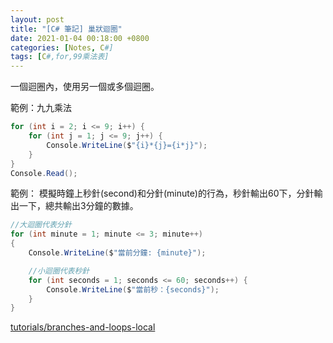 ```yaml
---
layout: post
title: "[C# 筆記] 巢狀迴圈"
date: 2021-01-04 00:18:00 +0800
categories: [Notes, C#]
tags: [C#,for,99乘法表]
---
```


一個迴圈內，使用另一個或多個迴圈。

範例：九九乘法
```c#
for (int i = 2; i <= 9; i++) {
    for (int j = 1; j <= 9; j++) {
        Console.WriteLine($"{i}*{j}={i*j}");
    }
}
Console.Read();
```

範例：
模擬時鐘上秒針(second)和分針(minute)的行為，秒針輸出60下，分針輸出一下，總共輸出3分鐘的數據。
```c#
//大迴圈代表分針
for (int minute = 1; minute <= 3; minute++) 
{
    Console.WriteLine($"當前分鐘: {minute}");

    //小迴圈代表秒針
    for (int seconds = 1; seconds <= 60; seconds++) {
        Console.WriteLine($"當前秒：{seconds}");
    }
}
```

[tutorials/branches-and-loops-local](https://learn.microsoft.com/zh-tw/dotnet/csharp/tour-of-csharp/tutorials/branches-and-loops-local)